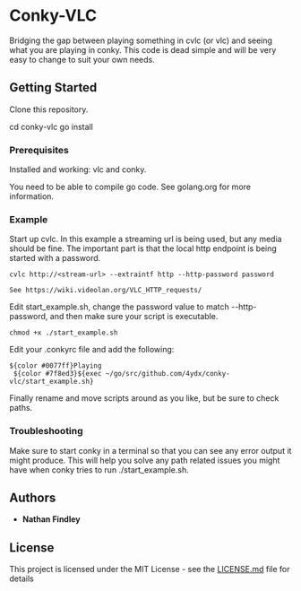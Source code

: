 # Conky-VLC

Bridging the gap between playing something in cvlc (or vlc) and seeing what you are playing in conky.
This code is dead simple and will be very easy to change to suit your own needs.

## Getting Started

Clone this repository.

cd conky-vlc
go install

### Prerequisites

Installed and working: vlc and conky.

You need to be able to compile go code.  See golang.org for more information.

### Example

Start up cvlc.  In this example a streaming url is being used, but any media should be fine.
The important part is that the local http endpoint is being started with a password.

```
cvlc http://<stream-url> --extraintf http --http-password password

See https://wiki.videolan.org/VLC_HTTP_requests/
```

Edit start_example.sh, change the password value to match --http-password, and then make sure your script is executable.

```
chmod +x ./start_example.sh
```

Edit your .conkyrc file and add the following:

```
${color #0077ff}Playing
 ${color #7f8ed3}${exec ~/go/src/github.com/4ydx/conky-vlc/start_example.sh}     
```

Finally rename and move scripts around as you like, but be sure to check paths.

### Troubleshooting

Make sure to start conky in a terminal so that you can see any error output it might produce.
This will help you solve any path related issues you might have when conky tries to run ./start_example.sh.

## Authors

* **Nathan Findley**

## License

This project is licensed under the MIT License - see the [LICENSE.md](LICENSE.md) file for details
